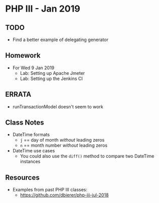 # PHP III - Jan 2019

## TODO
* Find a better example of delegating generator
## Homework
* For Wed 9 Jan 2019
    * Lab: Setting up Apache Jmeter
    * Lab: Setting up the Jenkins CI
## ERRATA
* runTransactionModel doesn't seem to work
## Class Notes
* DateTime formats
    * `j` == day of month _without_ leading zeros
    * `n` == month number _without_ leading zeros
* DateTime use cases
    * You could also use the `diff()` method to compare two DateTime instances

## Resources
* Examples from past PHP III classes:
    * https://github.com/dbierer/php-iii-jul-2018
